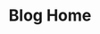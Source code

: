 ---
blog: true
home: true
icon: home
title: Blog Home
heroImage: https://blog-1300186248.cos.ap-shanghai.myqcloud.com/avatar.png
heroText: Draco's Blog
tagline: 美好的肉体即正义本身
bgImage: https://blog-1300186248.cos.ap-shanghai.myqcloud.com/bgImage.jpg
heroFullScreen: true
project:
  - type: project
    name: My Project
    desc: 个人项目
    link: My-Project

  - type: link
    name: Java全栈知识体系
    desc: Java全栈知识体系
    link: https://www.pdai.tech/

  - type: book
    name: book name
    desc: Detailed description of the book
    link: link to your book

  - type: article
    name: article name
    desc: Detailed description of the article
    link: link to your article

footer: 粤ICP备19126168号
---